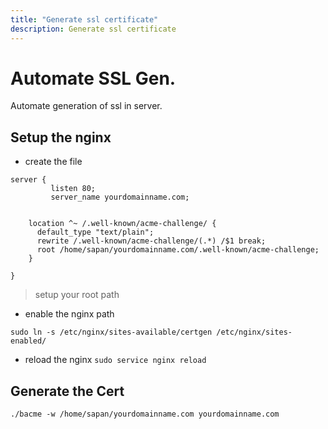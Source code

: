 ```yaml
---
title: "Generate ssl certificate"
description: Generate ssl certificate
---
```


# Automate SSL Gen.
Automate generation of ssl in server.

## Setup the nginx
* create the file
```
server {    
     	 listen 80; 
     	 server_name yourdomainname.com;
        

	location ^~ /.well-known/acme-challenge/ {
	  default_type "text/plain";
	  rewrite /.well-known/acme-challenge/(.*) /$1 break;
	  root /home/sapan/yourdomainname.com/.well-known/acme-challenge;
	}

}
```
> setup your root path
* enable the nginx path
```
sudo ln -s /etc/nginx/sites-available/certgen /etc/nginx/sites-enabled/
```
* reload the nginx `sudo service nginx reload`
## Generate the Cert
```
./bacme -w /home/sapan/yourdomainname.com yourdomainname.com
```
